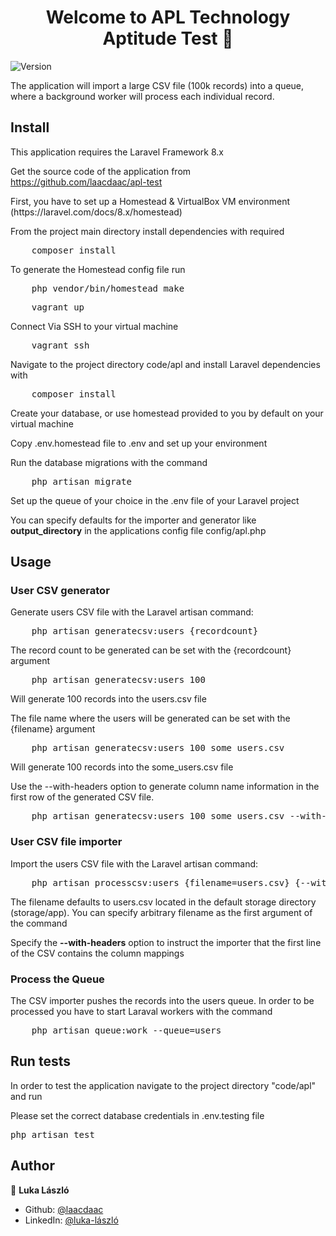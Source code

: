 <h1 align="center">Welcome to APL Technology Aptitude Test 👋</h1>
<p>
  <img alt="Version" src="https://img.shields.io/badge/version-1.0.0-blue.svg?cacheSeconds=2592000" />
</p>

<p> The application will import a large CSV file (100k records) into a queue, where a background worker will process each individual record.</p>

## Install

<p>This application requires the Laravel Framework 8.x</p>

<p>Get the source code of the application from <a href="https://github.com/laacdaac/apl-test">https://github.com/laacdaac/apl-test</a></p>

<p>First, you have to set up a Homestead & VirtualBox VM environment (https://laravel.com/docs/8.x/homestead)</p>

<p>From the project main directory install dependencies with required</p>

<pre>
    composer install
</pre>

<p>To generate the Homestead config file run</p>

<pre>
    php vendor/bin/homestead make
</pre>

<pre>
    vagrant up
</pre>

<p>Connect Via SSH to your virtual machine</p>

<pre>
    vagrant ssh
</pre>

<p>Navigate to the project directory code/apl and install Laravel dependencies with</p>
<pre>
    composer install
</pre>

<p>Create your database, or use homestead provided to you by default on your virtual machine</p>

<p>Copy .env.homestead file to .env and set up your environment</p>

<p>Run the database migrations with the command</p>

<pre>
    php artisan migrate
</pre>

<p>Set up the queue of your choice in the .env file of your Laravel project</p>

<p>You can specify defaults for the importer and generator like <b>output_directory</b> in the applications config file config/apl.php</p>

## Usage

<h3>User CSV generator</h3>
<p>Generate users CSV file with the Laravel artisan command:</p>

<pre>
    php artisan generatecsv:users {recordcount}
</pre>

<p>The record count to be generated can be set with the {recordcount} argument</p>

<pre>
    php artisan generatecsv:users 100
</pre>

<p>Will generate 100 records into the users.csv file</p>

<p>The file name where the users will be generated can be set with the {filename} argument</p>

<pre>
    php artisan generatecsv:users 100 some_users.csv
</pre>

<p>Will generate 100 records into the some_users.csv file</p>

<p>Use the --with-headers option to generate column name information in the first row of the generated CSV file.</p>

<pre>
    php artisan generatecsv:users 100 some_users.csv --with-headers
</pre>

<h3>User CSV file importer</h3>
<p>Import the users CSV file with the Laravel artisan command:</p>

<pre>
    php artisan processcsv:users {filename=users.csv} {--with-headers}
</pre>

<p>The filename defaults to users.csv located in the default storage directory (storage/app). You can specify arbitrary filename as the first argument of the command</p>

<p>Specify the <b>--with-headers</b> option to instruct the importer that the first line of the CSV contains the column mappings</p>

<h3>Process the Queue</h3>

<p>The CSV importer pushes the records into the users queue. In order to be processed you have to start Laraval workers with the command</p>

<pre>
    php artisan queue:work --queue=users
</pre>

## Run tests

<p>In order to test the application navigate to the project directory "code/apl" and run</p>
<p>Please set the correct database credentials in .env.testing file</p>

<pre>
php artisan test
</pre>

## Author

👤 **Luka László**

* Github: [@laacdaac](https://github.com/laacdaac)
* LinkedIn: [@luka-lászló](https://linkedin.com/in/luka-lászló)
